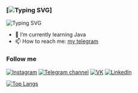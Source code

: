 ### [![Typing SVG](https://readme-typing-svg.herokuapp.com?font=Fira+Code&size=17&pause=1000&color=F7F7F7&width=435&lines=Hey%2C+I'm+Diyor+)]


![Typing SVG](https://readme-typing-svg.herokuapp.com?font=Fira+Code&size=15&pause=1000&color=F7F7F7&width=435&lines=-+%F0%9F%94%AD+I+study+at+INAI.KG)
- 🌱 I’m currently learning Java
- 📫 How to reach me: [my telegram](https://t.me/diyor_umurzakov)

### Follow me

[![Instagram](https://img.shields.io/badge/Instagram-8B0000?style=for-the-badge&logo=instagram&logoColor=FFFAFA)](http://instagram.com/diyor.it/)
[![Telegram channel](https://img.shields.io/badge/Telegram_channel-483D8B?style=for-the-badge&logo=telegram)](https://t.me/diyorit)
[![VK](https://img.shields.io/badge/VK-008B8B?style=for-the-badge&logo=VK)](https://vk.com/umzkv)
[![LinkedIn](https://img.shields.io/badge/LinkedIn-0077B5?style=for-the-badge&logo=linkedin&logoColor=white)](https://www.linkedin.com/in/diyor-umurzakov/)

[![Top Langs](https://github-readme-stats.vercel.app/api/top-langs/?username=Diyorka&layout=compact&theme=react)](https://github.com/anuraghazra/github-readme-stats)
